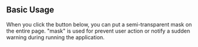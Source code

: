 ## Basic Usage
When you click the button below, you can put a semi-transparent mask on the entire page.
"mask" is used for prevent user action or notify a sudden warning during running the application.

